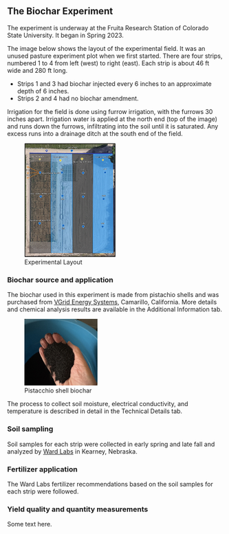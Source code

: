 ## The Biochar Experiment

The experiment is underway at the Fruita Research Station of Colorado
State University. It began in Spring 2023.

The image below shows the layout of the experimental field. It was an
unused pasture experiment plot when we first started. There are four
strips, numbered 1 to 4 from left (west) to right (east). Each strip is
about 46 ft wide and 280 ft long.

-   Strips 1 and 3 had biochar injected every 6 inches to an approximate
    depth of 6 inches.
-   Strips 2 and 4 had no biochar amendment.

Irrigation for the field is done using furrow irrigation, with the
furrows 30 inches apart. Irrigation water is applied at the north end
(top of the image) and runs down the furrows, infiltrating into the soil
until it is saturated. Any excess runs into a drainage ditch at the
south end of the field.

<figure>
<img src="../static/images/biocharExperimentalDesign.png"
style="width:50.0%" alt="Experimental Layout" />
<figcaption aria-hidden="true">Experimental Layout</figcaption>
</figure>

### Biochar source and application

The biochar used in this experiment is made from pistachio shells and
was purchased from [VGrid Energy Systems](https://vgridenergy.com),
Camarillo, California. More details and chemical analysis results are
available in the Additional Information tab.

<figure>
<img src="../static/images/biochar_closeup.jpg" style="width:40.0%"
alt="Pistacchio shell biochar" />
<figcaption aria-hidden="true">Pistacchio shell biochar</figcaption>
</figure>

The process to collect soil moisture, electrical conductivity, and
temperature is described in detail in the Technical Details tab.

### Soil sampling

Soil samples for each strip were collected in early spring and late fall
and analyzed by [Ward Labs](https://www.wardlab.com/) in Kearney,
Nebraska.

### Fertilizer application

The Ward Labs fertilizer recommendations based on the soil samples for
each strip were followed.

### Yield quality and quantity measurements

Some text here.
